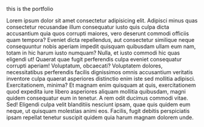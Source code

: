 this is the portfolio 

Lorem ipsum dolor sit amet consectetur adipisicing elit. Adipisci minus quas consectetur recusandae illum consequatur iusto quis culpa dicta accusantium quia quos corrupti maiores, vero deserunt commodi officiis quam tempora?
Eveniet dicta repellendus, aut consectetur similique neque consequuntur nobis aperiam impedit quisquam quibusdam ullam eum nam, totam in hic harum iusto numquam? Nulla, et iusto commodi hic quas eligendi ut!
Quaerat quae fugit perferendis culpa eveniet consequatur corrupti aperiam! Voluptatum, obcaecati? Voluptatem dolores, necessitatibus perferendis facilis dignissimos omnis accusantium veritatis inventore culpa quaerat asperiores distinctio enim iste sed mollitia adipisci.
Exercitationem, minima? Et magnam enim quisquam at quis, exercitationem quod expedita iure libero asperiores aliquam mollitia quibusdam, magni quidem consequatur eum in tenetur. A rem odit ducimus commodi vitae. Sed!
Eligendi culpa velit blanditiis nesciunt ipsam, quae quis quidem eum neque, ut quisquam molestias animi eos. Facilis, fugit debitis perspiciatis ipsam repellat tenetur suscipit quidem quia harum magnam dolorem unde.